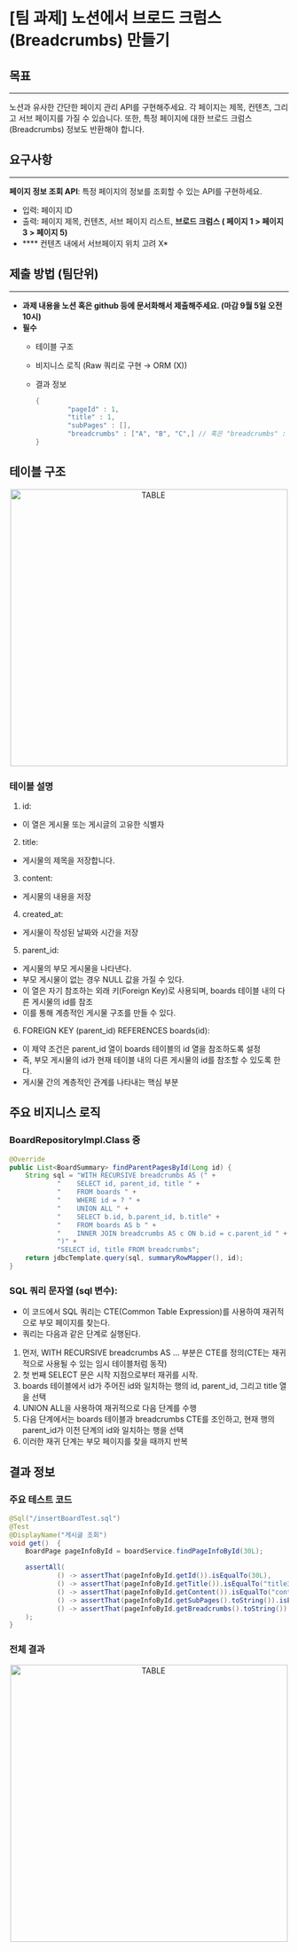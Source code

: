 # [팀 과제] 노션에서 브로드 크럼스(Breadcrumbs) 만들기

## 목표

---

노션과 유사한 간단한 페이지 관리 API를 구현해주세요. 각 페이지는 제목, 컨텐츠, 그리고 서브 페이지를 가질 수 있습니다. 또한, 특정 페이지에 대한 브로드 크럼스(Breadcrumbs) 정보도 반환해야 합니다.

## 요구사항

---

**페이지 정보 조회 API**: 특정 페이지의 정보를 조회할 수 있는 API를 구현하세요.

- 입력: 페이지 ID
- 출력: 페이지 제목, 컨텐츠, 서브 페이지 리스트, **브로드 크럼스 ( 페이지 1 > 페이지 3 > 페이지 5)**
- **** 컨텐츠 내에서 서브페이지 위치 고려  X*

## 제출 방법 (팀단위)

---

- **과제 내용을 노션 혹은 github 등에 문서화해서 제출해주세요. (마감 9월 5일 오전 10시)**
- **필수**
    - 테이블 구조
    - 비지니스 로직 (Raw 쿼리로 구현 → ORM (X))
    - 결과  정보

        ```java
        {
        		"pageId" : 1,
        		"title" : 1,
        		"subPages" : [],
        		"breadcrumbs" : ["A", "B", "C",] // 혹은 "breadcrumbs" : "A / B / C"
        }
        ```

## 테이블 구조
<p align="center">
  <img src="https://www.notion.so/image/https%3A%2F%2Fprod-files-secure.s3.us-west-2.amazonaws.com%2F8f9374ea-d950-4add-878f-648f2923ed06%2F5a9ae71a-21ed-4ce8-9b45-5c6ca179f525%2FUntitled.png?table=block&id=e57e001e-1884-47e4-9423-bc3b6fa362b8&spaceId=8f9374ea-d950-4add-878f-648f2923ed06&width=1740&userId=2f121881-2289-461c-a96c-58cde2646312&cache=v2" alt="TABLE" width="500px" />
</p>

### 테이블 설명
1. id: 
- 이 열은 게시물 또는 게시글의 고유한 식별자
2. title:
- 게시물의 제목을 저장합니다.
3. content:
- 게시물의 내용을 저장
4. created_at:
- 게시물이 작성된 날짜와 시간을 저장
5. parent_id:
- 게시물의 부모 게시물을 나타낸다.
- 부모 게시물이 없는 경우 NULL 값을 가질 수 있다. 
- 이 열은 자기 참조하는 외래 키(Foreign Key)로 사용되며, boards 테이블 내의 다른 게시물의 id를 참조
- 이를 통해 계층적인 게시물 구조를 만들 수 있다.
6. FOREIGN KEY (parent_id) REFERENCES boards(id):
- 이 제약 조건은 parent_id 열이 boards 테이블의 id 열을 참조하도록 설정
- 즉, 부모 게시물의 id가 현재 테이블 내의 다른 게시물의 id를 참조할 수 있도록 한다.
- 게시물 간의 계층적인 관계를 나타내는 핵심 부분

## 주요 비지니스 로직
### BoardRepositoryImpl.Class 중
```java
@Override
public List<BoardSummary> findParentPagesById(Long id) {
    String sql = "WITH RECURSIVE breadcrumbs AS (" +
            "    SELECT id, parent_id, title " +
            "    FROM boards " +
            "    WHERE id = ? " +
            "    UNION ALL " +
            "    SELECT b.id, b.parent_id, b.title" +
            "    FROM boards AS b " +
            "    INNER JOIN breadcrumbs AS c ON b.id = c.parent_id " +
            ")" +
            "SELECT id, title FROM breadcrumbs";
    return jdbcTemplate.query(sql, summaryRowMapper(), id);
}
```
### SQL 쿼리 문자열 (sql 변수): 
- 이 코드에서 SQL 쿼리는 CTE(Common Table Expression)를 사용하여 재귀적으로 부모 페이지를 찾는다.
- 쿼리는 다음과 같은 단계로 실행된다.
1. 먼저, WITH RECURSIVE breadcrumbs AS ... 부분은 CTE를 정의(CTE는 재귀적으로 사용될 수 있는 임시 테이블처럼 동작)
2. 첫 번째 SELECT 문은 시작 지점으로부터 재귀를 시작. 
3. boards 테이블에서 id가 주어진 id와 일치하는 행의 id, parent_id, 그리고 title 열을 선택
4. UNION ALL을 사용하여 재귀적으로 다음 단계를 수행
5. 다음 단계에서는 boards 테이블과 breadcrumbs CTE를 조인하고, 현재 행의 parent_id가 이전 단계의 id와 일치하는 행을 선택
6. 이러한 재귀 단계는 부모 페이지를 찾을 때까지 반복

## 결과 정보
### 주요 테스트 코드
```java
@Sql("/insertBoardTest.sql")
@Test
@DisplayName("게시글 조회")
void get()  {
    BoardPage pageInfoById = boardService.findPageInfoById(30L);

    assertAll(
            () -> assertThat(pageInfoById.getId()).isEqualTo(30L),
            () -> assertThat(pageInfoById.getTitle()).isEqualTo("title3"),
            () -> assertThat(pageInfoById.getContent()).isEqualTo("content3"),
            () -> assertThat(pageInfoById.getSubPages().toString()).isEqualTo("[[\"id\": 70, \"title\": \"title7\"], [\"id\": 80, \"title\": \"title8\"]]"),
            () -> assertThat(pageInfoById.getBreadcrumbs().toString()).isEqualTo("title1 / title3")
    );
}
```
### 전체 결과
<p align="center">
  <img src="https://www.notion.so/image/https%3A%2F%2Fprod-files-secure.s3.us-west-2.amazonaws.com%2F8f9374ea-d950-4add-878f-648f2923ed06%2F4e8cb855-6a94-4bcc-864a-3caa778eb137%2FUntitled.png?table=block&id=11e96083-d772-4040-b11f-67b68ab0f6a6&spaceId=8f9374ea-d950-4add-878f-648f2923ed06&width=1740&userId=2f121881-2289-461c-a96c-58cde2646312&cache=v2" alt="TABLE" width="500px" />
</p>
